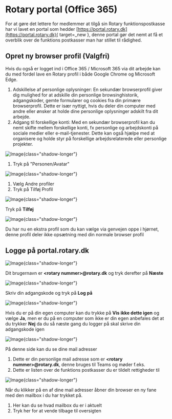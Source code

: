 # Rotary portal (Office 365)

For at gøre det lettere for medlemmer at tilgå sin Rotary funktionspostkasse har vi lavet en portal som hedder [https://portal.rotary.dk](https://portal.rotary.dk){ target=_new }, denne portal gør det nemt at få et overblik over de funktions postkasser man har stillet til rådighed.

## Opret ny browser profil (Valgfri)

Hvis du også er logget ind i Office 365 / Microsoft 365 via dit arbejde kan du med fordel lave en Rotary profil i både Google Chrome og Microsoft Edge. 

1. Adskillelse af personlige oplysninger: En sekundær browserprofil giver dig mulighed for at adskille din personlige browsinghistorik, adgangskoder, gemte formularer og cookies fra din primære browserprofil. Dette er især nyttigt, hvis du deler din computer med andre eller ønsker at holde dine personlige oplysninger adskilt fra dit arbejde.
2. Adgang til forskellige konti: Med en sekundær browserprofil kan du nemt skifte mellem forskellige konti, fx personlige og arbejdskonti på sociale medier eller e-mail-tjenester. Dette kan også hjælpe med at organisere og holde styr på forskellige arbejdsrelaterede eller personlige projekter.

![Image](images/portal/01-browser-new-profile.png){class="shadow-longer"}

1. Tryk på "Personen/Avatar"

![Image](images/portal/02-browser-add-profile.png){class="shadow-longer"}

1. Vælg Andre profiler
2. Tryk på Tilføj Profil

![Image](images/portal/03-browser-add-profile.png){class="shadow-longer"}

Tryk på **Tilføj**

![Image](images/portal/04-browser-switch-profile.png){class="shadow-longer"}

Du har nu en ekstra profil som du kan vælge via genvejen oppe i hjørnet, denne profil deler ikke opsætning med din normale browser profil

## Logge på portal.rotary.dk

![Image](images/portal/01-login.png){class="shadow-longer"}

Dit brugernavn er **<rotary nummer\>@rotary.dk** og tryk derefter på **Næste**

![Image](images/portal/02-password.png){class="shadow-longer"}

Skriv din adgangskode og tryk på **Log på**

![Image](images/portal/03-login.png){class="shadow-longer"}

Hvis du er på din egen computer kan du trykke på **Vis ikke dette igen** og vælge **Ja**, men er du på en computer som ikke er din egen anbefales det at du trykker **Nej** da du så næste gang du logger på skal skrive din adgangskode igen

![Image](images/portal/04-mailbox-list.png){class="shadow-longer"}

På denne side kan du se dine mail adresser

1. Dette er din personlige mail adresse som er **<rotary nummer\>@rotary.dk**, denne bruges til Teams og møder f.eks.
2. Dette er listen over de funktions postkasser du er tildelt rettigheder til

![Image](images/portal/05-outlook-webapp.png){class="shadow-longer"}

Når du klikker på en af dine mail adresser åbner din browser en ny fane med den mailbox i du har trykket på.

1. Her kan du se hvad mailbox du er i aktuelt
2. Tryk her for at vende tilbage til oversigten
